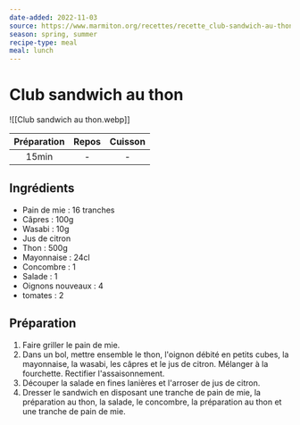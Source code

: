 ```yaml
---
date-added: 2022-11-03
source: https://www.marmiton.org/recettes/recette_club-sandwich-au-thon_169952.aspx
season: spring, summer
recipe-type: meal
meal: lunch
---
```


# Club sandwich au thon

![[Club sandwich au thon.webp]]

| Préparation | Repos | Cuisson |
|:-----------:|:-----:|:-------:|
|    15min    |   -   |    -    |

## Ingrédients

- Pain de mie : 16 tranches
- Câpres : 100g
- Wasabi : 10g
- Jus de citron
- Thon : 500g
- Mayonnaise : 24cl
- Concombre : 1
- Salade : 1
- Oignons nouveaux : 4
- tomates : 2

## Préparation

1. Faire griller le pain de mie.
2. Dans un bol, mettre ensemble le thon, l'oignon débité en petits cubes, la mayonnaise, la wasabi, les câpres et le jus de citron. Mélanger à la fourchette. Rectifier l'assaisonnement.
3. Découper la salade en fines lanières et l'arroser de jus de citron.
4. Dresser le sandwich en disposant une tranche de pain de mie, la préparation au thon, la salade, le concombre, la préparation au thon et une tranche de pain de mie.
